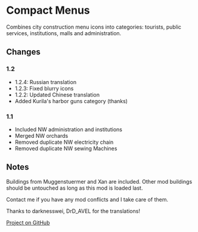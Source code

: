 # Compact Menus

Combines city construction menu icons into categories: tourists, public services, institutions, malls and administration.

## Changes

### 1.2

- 1.2.4: Russian translation
- 1.2.3: Fixed blurry icons
- 1.2.2: Updated Chinese translation
- Added Kurila's harbor guns category (thanks)

### 1.1

- Included NW administration and institutions
- Merged NW orchards
- Removed duplicate NW electricity chain
- Removed duplicate NW sewing Machines

## Notes

Buildings from Muggenstuermer and Xan are included.
Other mod buildings should be untouched as long as this mod is loaded last.

Contact me if you have any mod conflicts and I take care of them.

Thanks to darknesswei, DrD_AVEL for the translations!

[Project on GitHub](https://github.com/jakobharder/anno-1800-jakobs-mods)
